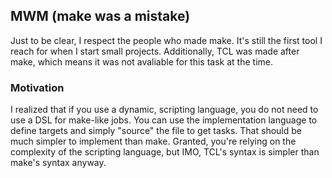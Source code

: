 ## MWM (make was a mistake)
Just to be clear, I respect the people who made make.
It's still the first tool I reach for when I start small projects.
Additionally, TCL was made after make, which means it was not avaliable for this task at the time.

### Motivation
I realized that if you use a dynamic, scripting language, you do not need to use a DSL for make-like jobs.
You can use the implementation language to define targets and simply "source" the file to get tasks.
That should be much simpler to implement than make.
Granted, you're relying on the complexity of the scripting language, but IMO, TCL's syntax is simpler than make's syntax anyway.
